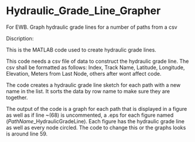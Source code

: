 # Hydraulic_Grade_Line_Grapher
For EWB. Graph hydraulic grade lines for a number of paths from a csv

Discription:

This is the MATLAB code used to create hydraulic grade lines.

This code needs a csv file of data to construct the hydraulic grade line. The csv shall be formatted as follows:  Index,	Track Name,	Latitude,	Longitude,	Elevation,	Meters from Last Node, others after wont affect code. 

The code creates a hydraulic grade line sketch for each path with a new name in the list. It sorts the data by row name to make sure they are together.

The output of the code is  a graph for each path that is displayed in a figure as well as if line ~(68) is uncommented, a .eps for each figure named (*PathName*_HydraulicGradeLine). 
Each figure has the hydraulic grade line as well as every node circled. The code to change this or the graphs looks is around line 59.
